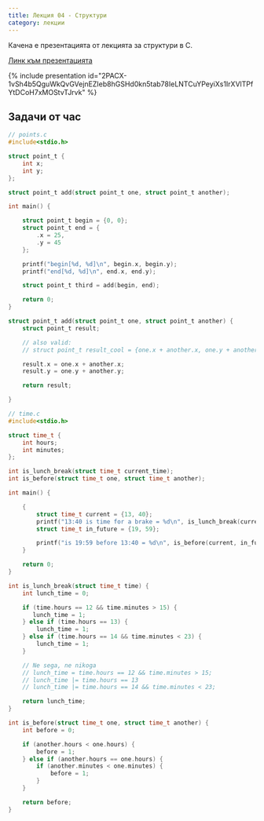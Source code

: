 ```yaml
---
title: Лекция 04 - Структури
category: лекции
---
```


Качена е презентацията от лекцията за структури в С.

[Линк към презентацията](https://docs.google.com/presentation/d/e/2PACX-1vSh4b5QguWkQvGVejnEZIeb8hGSHd0kn5tab78IeLNTCuYPeyiXs1IrXVlTPfYtDCoH7xMOStvTJrvk/pub?start=false&loop=false&delayms=3000)

{% include presentation id="2PACX-1vSh4b5QguWkQvGVejnEZIeb8hGSHd0kn5tab78IeLNTCuYPeyiXs1IrXVlTPfYtDCoH7xMOStvTJrvk" %}

## Задачи от час

```c
// points.c
#include<stdio.h>

struct point_t {
    int x;
    int y;
};

struct point_t add(struct point_t one, struct point_t another);

int main() {

    struct point_t begin = {0, 0};
    struct point_t end = {
        .x = 25,
        .y = 45
    };

    printf("begin[%d, %d]\n", begin.x, begin.y);
    printf("end[%d, %d]\n", end.x, end.y);

    struct point_t third = add(begin, end);

    return 0;
}

struct point_t add(struct point_t one, struct point_t another) {
    struct point_t result;

    // also valid:
    // struct point_t result_cool = {one.x + another.x, one.y + another.y};

    result.x = one.x + another.x;
    result.y = one.y + another.y;

    return result;

}
```

```c
// time.c
#include<stdio.h>

struct time_t {
    int hours;
    int minutes;
};

int is_lunch_break(struct time_t current_time);
int is_before(struct time_t one, struct time_t another);

int main() {

    {
        struct time_t current = {13, 40};
        printf("13:40 is time for a brake = %d\n", is_lunch_break(current));
        struct time_t in_future = {19, 59};

        printf("is 19:59 before 13:40 = %d\n", is_before(current, in_future));
    }

    return 0;
}

int is_lunch_break(struct time_t time) {
    int lunch_time = 0;

    if (time.hours == 12 && time.minutes > 15) {
       lunch_time = 1;
    } else if (time.hours == 13) {
        lunch_time = 1;
    } else if (time.hours == 14 && time.minutes < 23) {
        lunch_time = 1;
    }

    // Ne sega, ne nikoga
    // lunch_time = time.hours == 12 && time.minutes > 15;
    // lunch_time |= time.hours == 13
    // lunch_time |= time.hours == 14 && time.minutes < 23;

    return lunch_time;
}

int is_before(struct time_t one, struct time_t another) {
    int before = 0;

    if (another.hours < one.hours) {
        before = 1;
    } else if (another.hours == one.hours) {
        if (another.minutes < one.minutes) {
            before = 1;
        }
    }

    return before;
}
```
